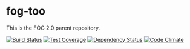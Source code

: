 # fog-too
This is the FOG 2.0 parent repository.

[![Build Status](https://travis-ci.org/FOGProject/fog-too.svg?branch=master)](https://travis-ci.org/FOGProject/fog-too)
[![Test Coverage](https://codeclimate.com/github/FOGProject/fog-too/badges/coverage.svg)](https://codeclimate.com/github/FOGProject/fog-too/coverage)
[![Dependency Status](https://david-dm.org/FOGProject/fog-too.svg)](https://david-dm.org/FOGProject/fog-too)
[![Code Climate](https://codeclimate.com/github/FOGProject/fog-too/badges/gpa.svg)](https://codeclimate.com/github/FOGProject/fog-too)
